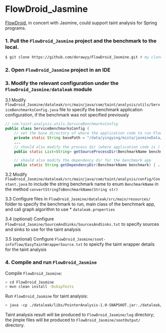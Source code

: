# FlowDroid_Jasmine
[FlowDroid](https://github.com/secure-software-engineering/FlowDroid), in concert with Jasmine, could support taint analysis for  Spring programs.

### 1. Pull the `FlowDroid_Jasmine` project and the benchmark to the local.

```sh
$ git clone https://github.com/dorawyy/FlowDroid_Jasmine.git # my clone
```

### 2. Open `FlowDroid_Jasmine` project in an IDE

### 3. Modify the relevant configuration under the `FlowDroid_Jasmine/dataleak` module

3.1 Modify `FlowDroid_Jasmine/dataleak/src/main/java/com/taint/analysis/utils/ServiceBenchmarksConfig.java` file to specify the benchmark application configuration, if the benchmark was not specified previously 

```java
// com.taint.analysis.utils.ServiceBenchmarksConfig
public class ServiceBenchmarksConfig {
    // set the base directory of where the application code to run FlowDroid_Jasmine on is  
    private static String basePath = "/data/yingying/mista/jasmineData/case-studies";
    ...
    // should also modify the process dir (where application code is ) for the benchmark app
    public static List<String> getSourceProcessDir(BenchmarkName benchmark) { ... }

    // should also modify the dependency dir for the benchmark app
    public static String getDependencyDir(BenchmarkName benchmark) { ... }
```

3.2 Modify `FlowDroid_Jasmine/dataleak/src/main/java/com/taint/analysis/config/Constant.java` to include the string benchmark name to enum `BenchmarkName` in the method `convertStringToBenchmarkName(String str)`

3.3 Configure files in `FlowDroid_Jasmine/dataleak/src/main/resources/` folder to specify the benchmark to run, main class of the benchmark app, and call graph algorithm to use
    * `dataleak.properties` 

3.4 (optional) Configure `FlowDroid_Jasmine/SourceAndSinks/SourcesAndSinks.txt` to specify sources and sinks to use for the taint analysis 

3.5 (optional) Configure `FlowDroid_Jasmine/soot-infoflow/EasyTaintWrapperSource.txt` to speicfy the taint wrapper details for the taint analysis 

### 4. Compile and run `FlowDroid_Jasmine` 

Compile `FlowDroid_Jasmine`: 
```bash
> cd FlowDroid_Jasmine
> mvn clean install -DskipTests
```

Run `FlowDroid_Jasmine` for taint analysis: 
```bash
> java -cp ./dataleak/libs/PointerAnalysis-1.0-SNAPSHOT.jar:./dataleak/target/dataleak-jar-with-dependencies.jar com.taint.analysis.Main
```

Taint analysis result will be produced to `FlowDroid_Jasmine/log` directory; the jimple files will be produced to `FlowDroid_Jasmine/sootOutput/` directory.
